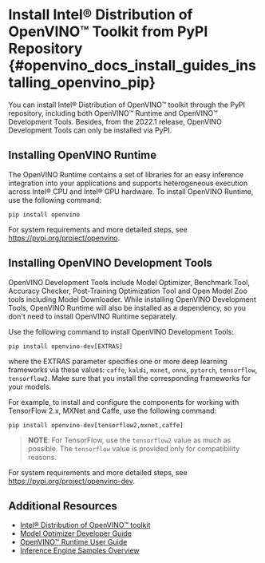 # Install Intel® Distribution of OpenVINO™ Toolkit from PyPI Repository {#openvino_docs_install_guides_installing_openvino_pip}

You can install Intel® Distribution of OpenVINO™ toolkit through the PyPI repository, including both OpenVINO™ Runtime and OpenVINO™ Development Tools. Besides, from the 2022.1 release, OpenVINO Development Tools can only be installed via PyPI.


## Installing OpenVINO Runtime

The OpenVINO Runtime contains a set of libraries for an easy inference integration into your applications and supports heterogeneous execution across Intel® CPU and Intel® GPU hardware. To install OpenVINO Runtime, use the following command:
```
pip install openvino
```

For system requirements and more detailed steps, see <https://pypi.org/project/openvino>.


## Installing OpenVINO Development Tools

OpenVINO Development Tools include Model Optimizer, Benchmark Tool, Accuracy Checker, Post-Training Optimization Tool and Open Model Zoo tools including Model Downloader. While installing OpenVINO Development Tools, OpenVINO Runtime will also be installed as a dependency, so you don't need to install OpenVINO Runtime separately.

Use the following command to install OpenVINO Development Tools:
```
pip install openvino-dev[EXTRAS]
```
where the EXTRAS parameter specifies one or more deep learning frameworks via these values: `caffe`, `kaldi`, `mxnet`, `onnx`, `pytorch`, `tensorflow`, `tensorflow2`. Make sure that you install the corresponding frameworks for your models.

For example, to install and configure the components for working with TensorFlow 2.x, MXNet and Caffe, use the following command:
```
pip install openvino-dev[tensorflow2,mxnet,caffe]
```

> **NOTE**: For TensorFlow, use the `tensorflow2` value as much as possible. The `tensorflow` value is provided only for compatibility reasons.
   
For system requirements and more detailed steps, see <https://pypi.org/project/openvino-dev>.


## Additional Resources

- [Intel® Distribution of OpenVINO™ toolkit](https://software.intel.com/en-us/openvino-toolkit)
- [Model Optimizer Developer Guide](../MO_DG/Deep_Learning_Model_Optimizer_DevGuide.md)
- [OpenVINO™ Runtime User Guide](../OV_Runtime_UG/openvino_intro.md)
- [Inference Engine Samples Overview](../OV_Runtime_UG/Samples_Overview.md)
